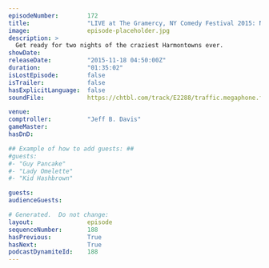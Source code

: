 ```yaml
---
episodeNumber:        172
title:                "LIVE at The Gramercy, NY Comedy Festival 2015: Night 1"
image:                episode-placeholder.jpg
description: >
  Get ready for two nights of the craziest Harmontowns ever.
showDate:             
releaseDate:          "2015-11-18 04:50:00Z"
duration:             "01:35:02"
isLostEpisode:        false
isTrailer:            false
hasExplicitLanguage:  false
soundFile:            https://chtbl.com/track/E2288/traffic.megaphone.fm/STA5763141609.mp3?updated=1561142080

venue:                
comptroller:          "Jeff B. Davis"
gameMaster:           
hasDnD:               

## Example of how to add guests: ##
#guests:
#- "Guy Pancake"
#- "Lady Omelette"
#- "Kid Hashbrown"

guests:
audienceGuests:

# Generated.  Do not change:
layout:               episode
sequenceNumber:       188
hasPrevious:          True
hasNext:              True
podcastDynamiteId:    188
---
```


<!-- The episode description will be rendered here -->
<!-- Add your content below here -->

